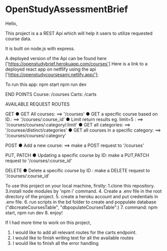 # OpenStudyAssessmentBrief

Hello,

This project is a a REST Api which will help it users to utilize requested course data.

It is built on node.js with express.

A deployed version of the Api can be found here ['https://openstudybrief.herokuapp.com/courses']
Here is a link to a deployed react app on netflify using the api ['https://openstudycoursesamj.netlify.app/'];

To run this app:
npm start
npm run dev

END POINTS
Course: /courses
Carts: /carts


AVAILABLE REQUEST ROUTES

GET
● GET All courses: ==> '/courses'
● GET a specific course based on ID.: ==>  '/courses/:course_id'
● Limit return results eg. limit=5 : ==> '/courses/courses/:category/:limit'
● GET all categories: ==> '/courese/distinct/categories'
● GET all courses in a specific category: ==> '/courses/courses/:category'

POST
● Add a new course: ==> make a POST request to '/courses'

PUT, PATCH
● Updating a specific course by ID: make a PUT,PATCH request to '/courses/:course_id'

DELETE
● Delete a specific course by ID : make a DELETE request to '/courses/:course_id'


To use this project on your local machine, firstly: 
1.clone this repository.
3.install node modules by 'npm i' command.
4. Create a .env file in the root directory of the project.
5. create a heroku account and put credentials in .env file.
6. run scripts in the bd folder to create and poppulate database ("dbcreateCoursesTable", "dbpopulateCoursesTable":)
7. command:  npm start, npm run dev
8. enjoy!



If I had more time to work on this project, 
1. I would like to add all relevant routes for the carts endpoint.
2. I would like to finish writing test for all the available routes
3. I would like to finish all the error handling

